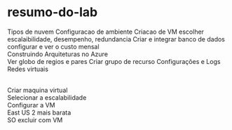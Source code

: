 # resumo-do-lab

Tipos de nuvem
Configuracao de ambiente
Criacao de VM
escolher escalaibilidade, desempenho, redundancia
Criar e integrar banco de dados
configurar e ver o custo mensal
<br>
Construindo Arquiteturas no Azure<Br>
Ver globo de regios e pares
Criar grupo de recurso
Configurações e Logs
Redes virtuais<br><br>

Criar maquina virtual<br>
Selecionar a escalabilidade<br>
Configurar a VM<br>
East US 2 mais barata<br>
SO excluir com VM<br>


